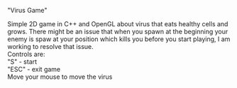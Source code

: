 "Virus Game" 

Simple 2D game in C++ and OpenGL about virus that eats healthy cells and grows. There might be an issue that when you spawn at the beginning your enemy is spaw at your position which kills you before you start playing, I am working to resolve that issue.
<br />Controls are:
<br />"S" - start
<br />"ESC" - exit game
<br />Move your mouse to move the virus
